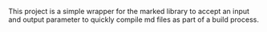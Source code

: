 This project is a simple wrapper for the marked library to accept an input and output parameter to quickly compile md files as part of a build process.

